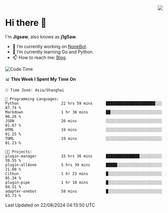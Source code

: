 <a href="#">
  <img align="right" src="https://github-readme-stats.vercel.app/api?username=j1g5awi&count_private=true&show_icons=true&title_color=80070B&text_color=B3B3B3&bg_color=212121&icon_color=80070B" />
</a>

# Hi there 👋

I'm **Jigsaw**, also knows as **j1g5aw**.

- 🔭 I’m currently working on [NoneBot](https://github.com/nonebot).
- 🌱 I’m currently learning Go and Python.
- 📫 How to reach me: [Blog](https://blog.maddestroyer.xyz/).

<!--START_SECTION:waka-->
![Code Time](http://img.shields.io/badge/Code%20Time-1%2C655%20hrs%208%20mins-blue)

📊 **This Week I Spent My Time On** 

```text
🕑︎ Time Zone: Asia/Shanghai

💬 Programming Languages: 
Python                   22 hrs 59 mins      ██████████████████████░░░   87.74 % 
Markdown                 1 hr 38 mins        ██░░░░░░░░░░░░░░░░░░░░░░░   06.26 % 
JSON                     26 mins             ░░░░░░░░░░░░░░░░░░░░░░░░░   01.67 % 
HTML                     19 mins             ░░░░░░░░░░░░░░░░░░░░░░░░░   01.25 % 
TOML                     19 mins             ░░░░░░░░░░░░░░░░░░░░░░░░░   01.23 % 

🐱‍💻 Projects: 
plugin-manager           15 hrs 36 mins      ███████████████░░░░░░░░░░   59.55 % 
plugin-all4one           5 hrs 39 mins       █████░░░░░░░░░░░░░░░░░░░░   21.60 % 
Cithun                   1 hr 23 mins        █░░░░░░░░░░░░░░░░░░░░░░░░   05.34 % 
plugin-pipe              1 hr 10 mins        █░░░░░░░░░░░░░░░░░░░░░░░░   04.51 % 
adapter-onebot           58 mins             █░░░░░░░░░░░░░░░░░░░░░░░░   03.73 % 
```


 Last Updated on 22/08/2024 04:13:50 UTC
<!--END_SECTION:waka-->
